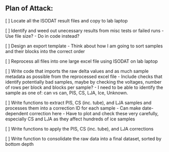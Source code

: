 Plan of Attack:
---------------

[ ]  Locate all the ISODAT result files and copy to lab laptop

[ ]  Identify and weed out unecessary results from misc tests or failed runs
    - Use file size?
    - Do in code instead?
    
[ ]  Design an export template
    - Think about how I am going to sort samples and their blocks into the correct order
    
[ ]  Reprocess all files into one large excel file using ISODAT on lab laptop
        
[ ]  Write code that imports the raw delta values and as much sample metadata as possible from the reprocessed excel file
    - Include checks that identify potentially bad samples, maybe by checking the voltages, number of rows per block and blocks per sample?
    - I need to be able to identify the sample as one of: can vs can, PIS, CS, LJA, Ice, Unknown.
    
[ ]  Write functions to extract PIS, CS (inc. tube), and LJA samples and processes them into a correction ID for each sample
    - Can make date-dependent correction here
    - Have to plot and check these very carefully, especially CS and LJA as they affect hundreds of ice samples
    
[ ] Write functions to apply the PIS, CS (inc. tube), and LJA corrections

[ ] Write function to consolidate the raw data into a final dataset, sorted by bottom depth
